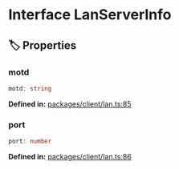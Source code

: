 # Interface LanServerInfo

## 🏷️ Properties

### motd

```ts
motd: string
```
<p style="font-size: 14px; color: var(--vp-c-text-2)">
<strong>Defined in:</strong> <a href="https://github.com/voxelum/minecraft-launcher-core-node/blob/master/packages/client/lan.ts#L85" target="_blank" rel="noreferrer">packages/client/lan.ts:85</a>
</p>


### port

```ts
port: number
```
<p style="font-size: 14px; color: var(--vp-c-text-2)">
<strong>Defined in:</strong> <a href="https://github.com/voxelum/minecraft-launcher-core-node/blob/master/packages/client/lan.ts#L86" target="_blank" rel="noreferrer">packages/client/lan.ts:86</a>
</p>


